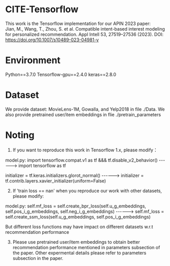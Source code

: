 # CITE-Tensorflow
This work is the Tensorflow implementation for our APIN 2023 paper:      
Jian, M., Wang, T., Zhou, S. et al. Compatible intent-based interest modeling for personalized recommendation. Appl Intell 53, 27519–27536 (2023).
DOI: https://doi.org/10.1007/s10489-023-04981-y

# Environment
Python==3.7.0
Tensorflow-gpu==2.4.0
keras==2.8.0

 # Dataset 
 We provide dataset: MovieLens-1M, Gowalla, and Yelp2018 in file ./Data. 
 We also provide pretrained user/item embeddings in flie ./pretrain_parameters
 

# Noting
1) If you want to reproduce this work in Tensorflow 1.x, please modify：

model.py:
import tensorflow.compat.v1 as tf &&& tf.disable_v2_behavior() ------> import tensorflow as tf 

initializer = tf.keras.initializers.glorot_normal() ------> initializer = tf.contrib.layers.xavier_initializer(uniform=False)

2) If 'train loss == nan' when you reproduce our work with other datasets,  please modify:

model.py:
self.mf_loss = self.create_bpr_loss(self.u_g_embeddings, self.pos_i_g_embeddings, self.neg_i_g_embeddings) ------> self.mf_loss = self.create_ssm_loss(self.u_g_embeddings, self.pos_i_g_embeddings)

But different loss functions may have impact on different datasets w.r.t recommendation performance

3) Please use pretrained user/item embeddings to obtain better recommendation performance mentioned in parameters subsection of the paper.
   Other expermental details please refer to parameters subsection in the paper.
  
